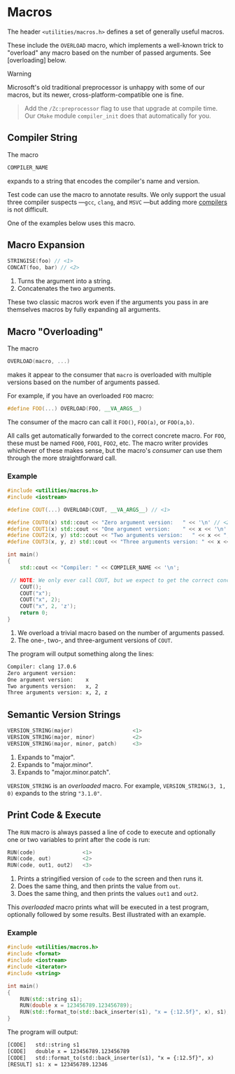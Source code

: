 # Macros

The header `<utilities/macros.h>` defines a set of generally useful macros.

These include the `OVERLOAD` macro, which implements a well-known trick to "overload" any macro based on the number of passed arguments.
See [overloading] below.

> [!WARNING]
Microsoft's old traditional preprocessor is unhappy with some of our macros, but its newer, cross-platform-compatible one is fine. <br>
> Add the `/Zc:preprocessor` flag to use that upgrade at compile time.
> Our `CMake` module `compiler_init` does that automatically for you.

## Compiler String

The macro

```c++
COMPILER_NAME
```

expands to a string that encodes the compiler's name and version.

Test code can use the macro to annotate results.
We only support the usual three compiler suspects —`gcc`, `clang`, and `MSVC` —but adding more [compilers] is not difficult.

One of the examples below uses this macro.

## Macro Expansion

```c++
STRINGISE(foo) // <1>
CONCAT(foo, bar) // <2>
```

1. Turns the argument into a string.
2. Concatenates the two arguments.

These two classic macros work even if the arguments you pass in are themselves macros by fully expanding all arguments.

## Macro "Overloading"

The macro

```c++
OVERLOAD(macro, ...)
```

makes it appear to the consumer that `macro` is overloaded with multiple versions based on the number of arguments passed.

For example, if you have an overloaded `FOO` macro:

```c++
#define FOO(...) OVERLOAD(FOO, __VA_ARGS__)
```

The consumer of the macro can call it `FOO()`, `FOO(a)`, or `FOO(a,b)`.

All calls get automatically forwarded to the correct concrete macro.
For `FOO`, these must be named `FOO0`, `FOO1`, `FOO2`, etc.
The macro writer provides whichever of these makes sense, but the macro's _consumer_ can use them through the more straightforward call.

### Example

```cpp
#include <utilities/macros.h>
#include <iostream>

#define COUT(...) OVERLOAD(COUT, __VA_ARGS__) // <1>

#define COUT0(x) std::cout << "Zero argument version:   " << '\n' // <2>
#define COUT1(x) std::cout << "One argument version:    " << x << '\n'
#define COUT2(x, y) std::cout << "Two arguments version:   " << x << ", " << y << '\n'
#define COUT3(x, y, z) std::cout << "Three arguments version: " << x << ", " << y << ", " << z << '\n'

int main()
{
    std::cout << "Compiler: " << COMPILER_NAME << '\n';

 // NOTE: We only ever call COUT, but we expect to get the correct concrete version.
    COUT();
    COUT("x");
    COUT("x", 2);
    COUT("x", 2, 'z');
    return 0;
}
```

1. We overload a trivial macro based on the number of arguments passed.
2. The one-, two-, and three-argument versions of `COUT`.

The program will output something along the lines:

```txt
Compiler: clang 17.0.6
Zero argument version:
One argument version:    x
Two arguments version:   x, 2
Three arguments version: x, 2, z
```

## Semantic Version Strings

```c++
VERSION_STRING(major)                   <1>
VERSION_STRING(major, minor)            <2>
VERSION_STRING(major, minor, patch)     <3>
```

1. Expands to "major".
2. Expands to "major.minor".
3. Expands to "major.minor.patch".

`VERSION_STRING` is an _overloaded_ macro.
For example, `VERSION_STRING(3, 1, 0)` expands to the string `"3.1.0"`.

## Print Code & Execute

The `RUN` macro is always passed a line of code to execute and optionally one or two variables to print after the code is run:

```c++
RUN(code)               <1>
RUN(code, out)          <2>
RUN(code, out1, out2)   <3>
```

1. Prints a stringified version of `code` to the screen and then runs it.
2. Does the same thing, and then prints the value from `out`.
3. Does the same thing, and then prints the values `out1` and `out2`.

This _overloaded_ macro prints what will be executed in a test program, optionally followed by some results.
Best illustrated with an example.

### Example

```cpp
#include <utilities/macros.h>
#include <format>
#include <iostream>
#include <iterator>
#include <string>

int main()
{
    RUN(std::string s1);
    RUN(double x = 123456789.123456789);
    RUN(std::format_to(std::back_inserter(s1), "x = {:12.5f}", x), s1);
}
```

The program will output:

```txt
[CODE]   std::string s1
[CODE]   double x = 123456789.123456789
[CODE]   std::format_to(std::back_inserter(s1), "x = {:12.5f}", x)
[RESULT] s1: x = 123456789.12346
```

<!-- Reference Links -->

[compilers]: https://github.com/cpredef/predef/blob/master/Compilers.md
